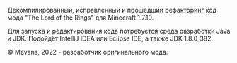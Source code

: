 Декомпилированный, исправленный и прошедший рефакторинг код мода "The Lord of the Rings" для Minecraft 1.7.10. 

Для запуска и редактирования кода потребуется среда разработки Java и JDK. Подойдёт IntelliJ IDEA или Eclipse IDE, а также JDK 1.8.0_382.

© Mevans, 2022 - разработчик оригинального мода.
